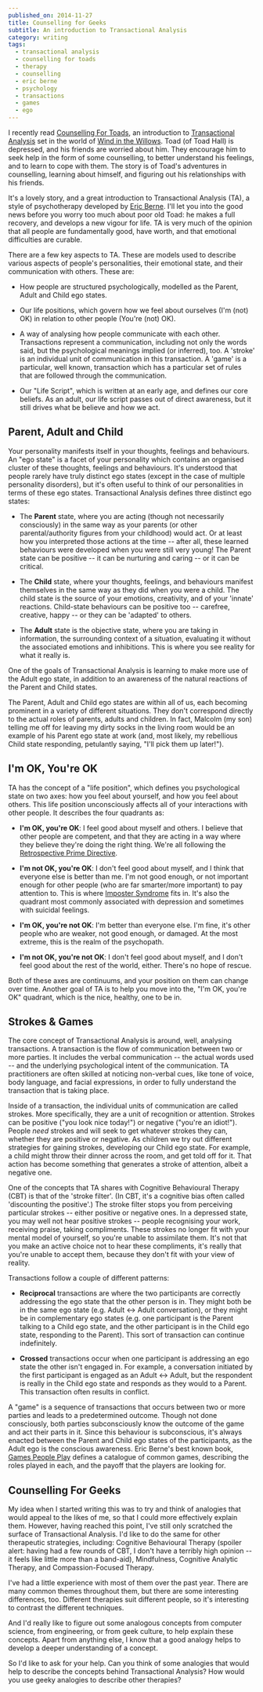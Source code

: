 ```yaml
---
published_on: 2014-11-27
title: Counselling for Geeks
subtitle: An introduction to Transactional Analysis
category: writing
tags:
  - transactional analysis
  - counselling for toads
  - therapy
  - counselling
  - eric berne
  - psychology
  - transactions
  - games
  - ego
---
```


I recently read [Counselling For Toads][], an introduction to
[Transactional Analysis][] set in the world of [Wind in the Willows][]. Toad
(of Toad Hall) is depressed, and his friends are worried about him. They
encourage him to seek help in the form of some counselling, to better
understand his feelings, and to learn to cope with them. The story is of Toad's
adventures in counselling, learning about himself, and figuring out his
relationships with his friends.

It's a lovely story, and a great introduction to Transactional Analysis (TA), a
style of psychotherapy developed by [Eric Berne][]. I'll let you into the good
news before you worry too much about poor old Toad: he makes a full recovery,
and develops a new vigour for life. TA is very much of the opinion that all
people are fundamentally good, have worth, and that emotional difficulties are
curable.

There are a few key aspects to TA. These are models used to describe various
aspects of people's personalities, their emotional state, and their
communication with others. These are:

* How people are structured psychologically, modelled as the Parent, Adult and
  Child ego states.

* Our life positions, which govern how we feel about ourselves (I'm (not) OK)
  in relation to other people (You're (not) OK).

* A way of analysing how people communicate with each other. Transactions
  represent a communication, including not only the words said, but the
  psychological meanings implied (or inferred), too. A 'stroke' is an
  individual unit of communication in this transaction. A 'game' is a
  particular, well known, transaction which has a particular set of rules that
  are followed through the communication.

* Our "Life Script", which is written at an early age, and defines our core
  beliefs. As an adult, our life script passes out of direct awareness, but it
  still drives what be believe and how we act.


## Parent, Adult and Child

Your personality manifests itself in your thoughts, feelings and behaviours. An
"ego state" is a facet of your personality which contains an organised cluster
of these thoughts, feelings and behaviours. It's understood that people rarely
have truly distinct ego states (except in the case of multiple personality
disorders), but it's often useful to think of our personalities in terms of
these ego states. Transactional Analysis defines three distinct ego states:

* The **Parent** state, where you are acting (though not necessarily
  consciously) in the same way as your parents (or other parental/authority
  figures from your childhood) would act. Or at least how you interpreted those
  actions at the time -- after all, these learned behaviours were developed
  when you were still very young! The Parent state can be positive -- it can be
  nurturing and caring -- or it can be critical.

* The **Child** state, where your thoughts, feelings, and behaviours manifest
  themselves in the same way as they did when you were a child. The child state
  is the source of your emotions, creativity, and of your 'innate' reactions.
  Child-state behaviours can be positive too -- carefree, creative, happy -- or
  they can be 'adapted' to others.

* The **Adult** state is the objective state, where you are taking in
  information, the surrounding context of a situation, evaluating it without
  the associated emotions and inhibitions. This is where you see reality for
  what it really is.

One of the goals of Transactional Analysis is learning to make more use of the
Adult ego state, in addition to an awareness of the natural reactions of the
Parent and Child states.

The Parent, Adult and Child ego states are within all of us, each becoming
prominent in a variety of different situations. They don't correspond directly
to the actual roles of parents, adults and children. In fact, Malcolm (my son)
telling me off for leaving my dirty socks in the living room would be an
example of his Parent ego state at work (and, most likely, my rebellious Child
state responding, petulantly saying, "I'll pick them up later!").

## I'm OK, You're OK

TA has the concept of a "life position", which defines you psychological state
on two axes: how you feel about yourself, and how you feel about others. This
life position unconsciously affects all of your interactions with other people.
It describes the four quadrants as:

* **I'm OK, you're OK**: I feel good about myself and others. I believe that
  other people are competent, and that they are acting in a way where they
  believe they're doing the right thing. We're all following the
  [Retrospective Prime Directive](http://www.retrospectives.com/pages/retroPrimeDirective.html).

* **I'm not OK, you're OK**: I don't feel good about myself, and I think that
  everyone else is better than me. I'm not good enough, or not important enough
  for other people (who are far smarter/more important) to pay attention to.
  This is where [Imposter Syndrome][] fits in. It's also the quadrant most
  commonly associated with depression and sometimes with suicidal feelings.

* **I'm OK, you're not OK**: I'm better than everyone else. I'm fine, it's
  other people who are weaker, not good enough, or damaged. At the most
  extreme, this is the realm of the psychopath.

* **I'm not OK, you're not OK**: I don't feel good about myself, and I don't
  feel good about the rest of the world, either. There's no hope of rescue.

Both of these axes are continuums, and your position on them can change over
time. Another goal of TA is to help you move into the, "I'm OK, you're OK"
quadrant, which is the nice, healthy, one to be in.

## Strokes & Games

The core concept of Transactional Analysis is around, well, analysing
transactions. A transaction is the flow of communication between two or more
parties. It includes the verbal communication -- the actual words used -- and
the underlying psychological intent of the communication. TA practitioners are
often skilled at noticing non-verbal cues, like tone of voice, body language,
and facial expressions, in order to fully understand the transaction that is
taking place.

Inside of a transaction, the individual units of communication are called
strokes. More specifically, they are a unit of recognition or attention.
Strokes can be positive ("you look nice today!") or negative ("you're an
idiot!"). People *need* strokes and will seek to get whatever strokes they can,
whether they are positive or negative. As children we try out different
strategies for gaining strokes, developing our Child ego state. For example, a
child might throw their dinner across the room, and get told off for it. That
action has become something that generates a stroke of attention, albeit a
negative one.

One of the concepts that TA shares with Cognitive Behavioural Therapy (CBT) is
that of the 'stroke filter'. (In CBT, it's a cognitive bias often called
'discounting the positive'.) The stroke filter stops you from perceiving
particular strokes -- either positive or negative ones. In a depressed state,
you may well not hear positive strokes -- people recognising your work,
receiving praise, taking compliments. These strokes no longer fit with your
mental model of yourself, so you're unable to assimilate them. It's not that
you make an active choice not to hear these compliments, it's really that
you're unable to accept them, because they don't fit with your view of reality.

Transactions follow a couple of different patterns:

* **Reciprocal** transactions are where the two participants are correctly
  addressing the ego state that the other person is in. They might both be in
  the same ego state (e.g. Adult <-> Adult conversation), or they might be in
  complementary ego states (e.g. one participant is the Parent talking to a
  Child ego state, and the other participant is in the Child ego state,
  responding to the Parent). This sort of transaction can continue indefinitely.

* **Crossed** transactions occur when one participant is addressing an ego
  state the other isn't engaged in. For example, a conversation initiated by
  the first participant is engaged as an Adult <-> Adult, but the respondent is
  really in the Child ego state and responds as they would to a Parent. This transaction often results in conflict.

A "game" is a sequence of transactions that occurs between two or more parties
and leads to a predetermined outcome. Though not done consciously, both parties
subconsciously know the outcome of the game and act their parts in it. Since
this behaviour is subconscious, it's always enacted between the Parent and
Child ego states of the participants, as the Adult ego is the conscious
awareness. Eric Berne's best known book, [Games People Play][] defines a
catalogue of common games, describing the roles played in each, and the payoff
that the players are looking for.

## Counselling For Geeks

My idea when I started writing this was to try and think of analogies that
would appeal to the likes of me, so that I could more effectively explain them.
However, having reached this point, I've still only scratched the surface of
Transactional Analysis. I'd like to do the same for other therapeutic
strategies, including: Cognitive Behavioural Therapy (spoiler alert: having had
a few rounds of CBT, I don't have a terribly high opinion -- it feels like
little more than a band-aid), Mindfulness, Cognitive Analytic Therapy, and
Compassion-Focused Therapy.

I've had a little experience with most of them over the past year. There are
many common themes throughout them, but there are some interesting differences,
too. Different therapies suit different people, so it's interesting to contrast
the different techniques.

And I'd really like to figure out some analogous concepts from computer
science, from engineering, or from geek culture, to help explain these
concepts. Apart from anything else, I know that a good analogy helps to develop
a deeper understanding of a concept.

So I'd like to ask for your help. Can you think of some analogies that would
help to describe the concepts behind Transactional Analysis? How would you use
geeky analogies to describe other therapies?

[Counselling for Toads]: http://www.amazon.co.uk/gp/product/0415174295/ref=as_li_tl?ie=UTF8&camp=1634&creative=19450&creativeASIN=0415174295&linkCode=as2&tag=mathieoftheen-21&linkId=OLMMOIQQ5J7UM7GM "Counselling for Toads: A Psychological Adventure"
[Transactional Analysis]: http://www.ericberne.com/transactional-analysis/ "an introductory description of Transactional Analysis"
[Wind in the Willows]: http://www.amazon.co.uk/gp/product/1405264152/ref=as_li_tl?ie=UTF8&camp=1634&creative=19450&creativeASIN=1405264152&linkCode=as2&tag=mathieoftheen-21&linkId=7LLEWF36PACNM27P "The Wind in the Willows"
[Eric Berne]: http://www.ericberne.com "Dr. Eric Berne is the author of Games People Play, the groundbreaking book in which he introduces Games and Transactional Analysis to the world."
[Games People Play]: http://www.amazon.co.uk/gp/product/B002RI9IPG/ref=as_li_tl?ie=UTF8&camp=1634&creative=19450&creativeASIN=B002RI9IPG&linkCode=as2&tag=mathieoftheen-21&linkId=IS2G6GHLKK75GK27 "Games People Play: The Psychology of Human Relationships"
[Imposter Syndrome]: http://en.wikipedia.org/wiki/Impostor_syndrome "a psychological phenomenon in which people are unable to internalize their accomplishments."